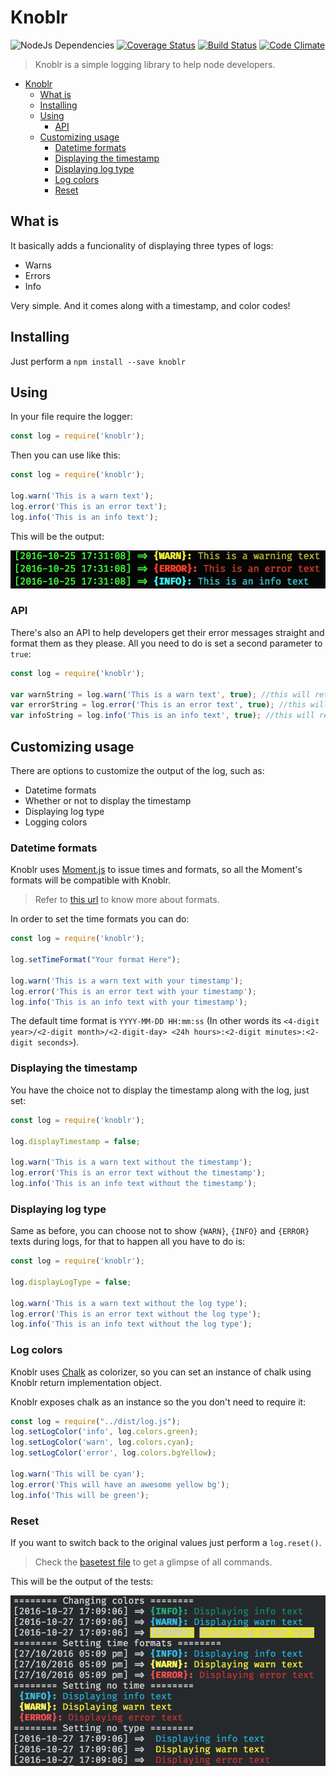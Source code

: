 # Knoblr

![NodeJs Dependencies](https://david-dm.org/khaosdoctor/knoblr.svg) [![Coverage Status](https://coveralls.io/repos/github/khaosdoctor/knoblr/badge.svg?branch=master)](https://coveralls.io/github/khaosdoctor/knoblr?branch=master) [![Build Status](https://travis-ci.org/khaosdoctor/knoblr.svg?branch=master)](https://travis-ci.org/khaosdoctor/knoblr) [![Code Climate](https://codeclimate.com/github/khaosdoctor/knoblr/badges/gpa.svg)](https://codeclimate.com/github/khaosdoctor/knoblr)

> Knoblr is a simple logging library to help node developers.

<!-- TOC -->

- [Knoblr](#knoblr)
  - [What is](#what-is)
  - [Installing](#installing)
  - [Using](#using)
    - [API](#api)
  - [Customizing usage](#customizing-usage)
    - [Datetime formats](#datetime-formats)
    - [Displaying the timestamp](#displaying-the-timestamp)
    - [Displaying log type](#displaying-log-type)
    - [Log colors](#log-colors)
    - [Reset](#reset)

<!-- /TOC -->

## What is

It basically adds a funcionality of displaying three types of logs:

- Warns
- Errors
- Info

Very simple. And it comes along with a timestamp, and color codes!

## Installing

Just perform a `npm install --save knoblr`

## Using

In your file require the logger:

```js
const log = require('knoblr');
```

Then you can use like this:

```js
const log = require('knoblr');

log.warn('This is a warn text');
log.error('This is an error text');
log.info('This is an info text');
```

This will be the output:

![Log output](assets/sc.png)

### API

There's also an API to help developers get their error messages straight and format them as they please. All you need to do is set a second parameter to `true`:

```js
const log = require('knoblr');

var warnString = log.warn('This is a warn text', true); //this will return a string instead
var errorString = log.error('This is an error text', true); //this will return a string instead
var infoString = log.info('This is an info text', true); //this will return a string instead
```

## Customizing usage

There are options to customize the output of the log, such as:

- Datetime formats
- Whether or not to display the timestamp
- Displaying log type
- Logging colors

### Datetime formats

Knoblr uses [Moment.js](http://momentjs.com/) to issue times and formats, so all the Moment's formats will be compatible with Knoblr.

> Refer to [this url](http://momentjs.com/docs/#/displaying/) to know more about formats.

In order to set the time formats you can do:

```js
const log = require('knoblr');

log.setTimeFormat("Your format Here");

log.warn('This is a warn text with your timestamp');
log.error('This is an error text with your timestamp');
log.info('This is an info text with your timestamp');
```

The default time format is `YYYY-MM-DD HH:mm:ss` (In other words its `<4-digit year>/<2-digit month>/<2-digit-day> <24h hours>:<2-digit minutes>:<2-digit seconds>`).

### Displaying the timestamp

You have the choice not to display the timestamp along with the log, just set:

```js
const log = require('knoblr');

log.displayTimestamp = false;

log.warn('This is a warn text without the timestamp');
log.error('This is an error text without the timestamp');
log.info('This is an info text without the timestamp');
```

### Displaying log type

Same as before, you can choose not to show `{WARN}`, `{INFO}` and `{ERROR}` texts during logs, for that to happen all you have to do is:

```js
const log = require('knoblr');

log.displayLogType = false;

log.warn('This is a warn text without the log type');
log.error('This is an error text without the log type');
log.info('This is an info text without the log type');
```

### Log colors

Knoblr uses [Chalk](https://github.com/chalk/chalk) as colorizer, so you can set an instance of chalk using Knoblr return implementation object.

Knoblr exposes chalk as an instance so the you don't need to require it:

```js
const log = require("../dist/log.js");
log.setLogColor('info', log.colors.green);
log.setLogColor('warn', log.colors.cyan);
log.setLogColor('error', log.colors.bgYellow);

log.warn('This will be cyan');
log.error('This will have an awesome yellow bg');
log.info('This will be green');
```

### Reset

If you want to switch back to the original values just perform a `log.reset()`.

> Check the [basetest file](tests/base.js) to get a glimpse of all commands.

This will be the output of the tests:

![Test output](./assets/basetest.png)
